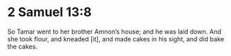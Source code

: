 # 2 Samuel 13:8

So Tamar went to her brother Amnon’s house; and he was laid down. And she took flour, and kneaded [it], and made cakes in his sight, and did bake the cakes.